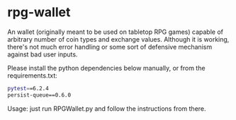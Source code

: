# rpg-wallet

An wallet (originally meant to be used on tabletop RPG games) capable of arbitrary number of coin types and exchange values. Although it is working, there's not much error handling or some sort of defensive mechanism against bad user inputs.

Please install the python dependencies below manually, or from the requirements.txt:

```bash
pytest==6.2.4
persist-queue==0.6.0
```

Usage: just run RPGWallet.py and follow the instructions from there.
